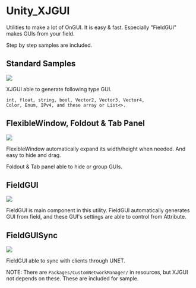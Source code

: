# Unity_XJGUI

Utilities to make a lot of OnGUI. It is easy & fast.
Especially "FieldGUI" makes GUIs from your field.

Step by step samples are included.

## Standard Samples

![](https://github.com/XJINE/Unity_XJGUI/blob/master/screenshots/screenshot01.png)

XJGUI able to generate following type GUI.

    int, float, string, bool, Vector2, Vector3, Vector4,
    Color, Enum, IPv4, and these array or List<>.

## FlexibleWindow, Foldout & Tab Panel

![](https://github.com/XJINE/Unity_XJGUI/blob/master/screenshots/screenshot02.gif)

FlexibleWindow automatically expand its width/height when needed. And easy to hide and drag.

Foldout & Tab panel able to hide or group GUIs.

## FieldGUI

![](https://github.com/XJINE/Unity_XJGUI/blob/master/screenshots/screenshot03.png)

FieldGUI is main component in this utility.
FieldGUI automatically generates GUI from field,
and these GUI's settings are able to control from Attribute.

## FieldGUISync

![](https://github.com/XJINE/Unity_XJGUI/blob/master/screenshots/screenshot04.png)

FieldGUI able to sync with clients through UNET.

NOTE: There are `Packages/CustomNetworkManager/` in resources, but XJGUI not depends on these.
These are included for sample.
